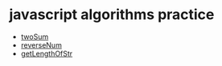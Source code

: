 # javascript algorithms practice

- [twoSum](./twoSum.md)
- [reverseNum](./reverseNum.md)
- [getLengthOfStr](./getLengthOfStr.md)
